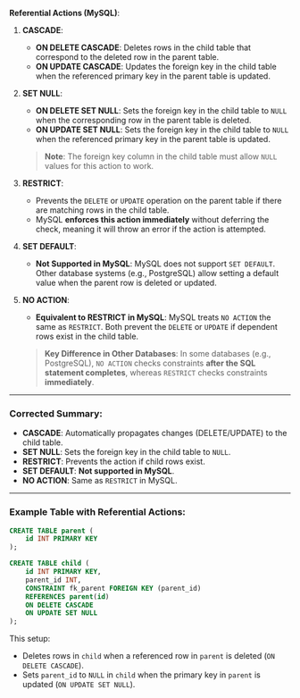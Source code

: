  **Referential Actions (MySQL)**:
1. **CASCADE**:
   - **ON DELETE CASCADE**: Deletes rows in the child table that correspond to the deleted row in the parent table.
   - **ON UPDATE CASCADE**: Updates the foreign key in the child table when the referenced primary key in the parent table is updated.

2. **SET NULL**:
   - **ON DELETE SET NULL**: Sets the foreign key in the child table to `NULL` when the corresponding row in the parent table is deleted.
   - **ON UPDATE SET NULL**: Sets the foreign key in the child table to `NULL` when the referenced primary key in the parent table is updated.

   > **Note**: The foreign key column in the child table must allow `NULL` values for this action to work.

3. **RESTRICT**:
   - Prevents the `DELETE` or `UPDATE` operation on the parent table if there are matching rows in the child table.
   - MySQL **enforces this action immediately** without deferring the check, meaning it will throw an error if the action is attempted.

4. **SET DEFAULT**:
   - **Not Supported in MySQL**: MySQL does not support `SET DEFAULT`. Other database systems (e.g., PostgreSQL) allow setting a default value when the parent row is deleted or updated.

5. **NO ACTION**:
   - **Equivalent to RESTRICT in MySQL**: MySQL treats `NO ACTION` the same as `RESTRICT`. Both prevent the `DELETE` or `UPDATE` if dependent rows exist in the child table.

   > **Key Difference in Other Databases**: In some databases (e.g., PostgreSQL), `NO ACTION` checks constraints **after the SQL statement completes**, whereas `RESTRICT` checks constraints **immediately**.

---

### Corrected Summary:
- **CASCADE**: Automatically propagates changes (DELETE/UPDATE) to the child table.
- **SET NULL**: Sets the foreign key in the child table to `NULL`.
- **RESTRICT**: Prevents the action if child rows exist.
- **SET DEFAULT**: **Not supported in MySQL**.
- **NO ACTION**: Same as `RESTRICT` in MySQL.

---

### Example Table with Referential Actions:

```sql
CREATE TABLE parent (
    id INT PRIMARY KEY
);

CREATE TABLE child (
    id INT PRIMARY KEY,
    parent_id INT,
    CONSTRAINT fk_parent FOREIGN KEY (parent_id)
    REFERENCES parent(id)
    ON DELETE CASCADE
    ON UPDATE SET NULL
);
```

This setup:
- Deletes rows in `child` when a referenced row in `parent` is deleted (`ON DELETE CASCADE`).
- Sets `parent_id` to `NULL` in `child` when the primary key in `parent` is updated (`ON UPDATE SET NULL`).

